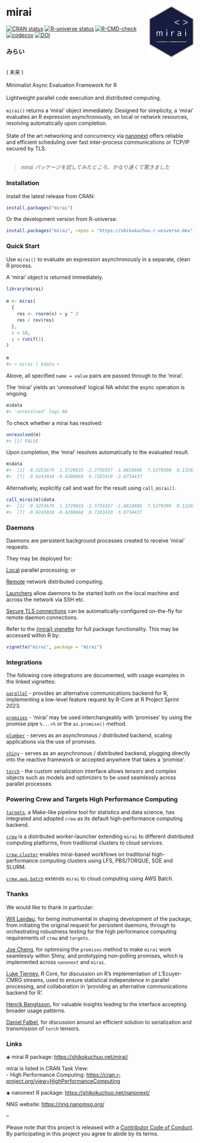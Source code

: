 
<!-- README.md is generated from README.Rmd. Please edit that file -->

# mirai <a href="https://shikokuchuo.net/mirai/" alt="mirai"><img src="man/figures/logo.png" alt="mirai logo" align="right" width="120"/></a>

<!-- badges: start -->

[![CRAN
status](https://www.r-pkg.org/badges/version/mirai?color=112d4e)](https://CRAN.R-project.org/package=mirai)
[![R-universe
status](https://shikokuchuo.r-universe.dev/badges/mirai?color=ddcacc)](https://shikokuchuo.r-universe.dev/mirai)
[![R-CMD-check](https://github.com/shikokuchuo/mirai/workflows/R-CMD-check/badge.svg)](https://github.com/shikokuchuo/mirai/actions)
[![codecov](https://codecov.io/gh/shikokuchuo/mirai/graph/badge.svg)](https://app.codecov.io/gh/shikokuchuo/mirai)
[![DOI](https://zenodo.org/badge/459341940.svg)](https://zenodo.org/badge/latestdoi/459341940)
<!-- badges: end -->

### みらい

<br /> ( 未来 ) <br /><br /> Minimalist Async Evaluation Framework for R
<br /><br /> Lightweight parallel code execution and distributed
computing. <br /><br /> `mirai()` returns a ‘mirai’ object immediately.
Designed for simplicity, a ‘mirai’ evaluates an R expression
asynchronously, on local or network resources, resolving automatically
upon completion. <br /><br /> State of the art networking and
concurrency via [nanonext](https://doi.org/10.5281/zenodo.7903429)
offers reliable and efficient scheduling over fast inter-process
communications or TCP/IP secured by TLS. <br /><br />

> *mirai パッケージを試してみたところ、かなり速くて驚きました*

### Installation

Install the latest release from CRAN:

``` r
install.packages("mirai")
```

Or the development version from R-universe:

``` r
install.packages("mirai", repos = "https://shikokuchuo.r-universe.dev")
```

### Quick Start

Use `mirai()` to evaluate an expression asynchronously in a separate,
clean R process.

A ‘mirai’ object is returned immediately.

``` r
library(mirai)

m <- mirai(
  {
    res <- rnorm(x) + y ^ 2
    res / rev(res)
  },
  x = 10,
  y = runif(1)
)

m
#> < mirai | $data >
```

Above, all specified `name = value` pairs are passed through to the
‘mirai’.

The ‘mirai’ yields an ‘unresolved’ logical NA whilst the async operation
is ongoing.

``` r
m$data
#> 'unresolved' logi NA
```

To check whether a mirai has resolved:

``` r
unresolved(m)
#> [1] FALSE
```

Upon completion, the ‘mirai’ resolves automatically to the evaluated
result.

``` r
m$data
#>  [1] -0.3253679  1.3729833 -2.3759357 -1.0818986  7.5279398  0.1328385
#>  [7] -0.9243010 -0.4208868  0.7283410 -3.0734437
```

Alternatively, explicitly call and wait for the result using
`call_mirai()`.

``` r
call_mirai(m)$data
#>  [1] -0.3253679  1.3729833 -2.3759357 -1.0818986  7.5279398  0.1328385
#>  [7] -0.9243010 -0.4208868  0.7283410 -3.0734437
```

### Daemons

Daemons are persistent background processes created to receive ‘mirai’
requests.

They may be deployed for:

[Local](https://shikokuchuo.net/mirai/articles/mirai.html#daemons-local-persistent-processes)
parallel processing; or

[Remote](https://shikokuchuo.net/mirai/articles/mirai.html#distributed-computing-remote-daemons)
network distributed computing.

[Launchers](https://shikokuchuo.net/mirai/articles/mirai.html#distributed-computing-launching-daemons)
allow daemons to be started both on the local machine and across the
network via SSH etc.

[Secure TLS
connections](https://shikokuchuo.net/mirai/articles/mirai.html#distributed-computing-tls-secure-connections)
can be automatically-configured on-the-fly for remote daemon
connections.

Refer to the [{mirai}
vignette](https://shikokuchuo.net/mirai/articles/mirai.html) for full
package functionality. This may be accessed within R by:

``` r
vignette("mirai", package = "mirai")
```

### Integrations

The following core integrations are documented, with usage examples in
the linked vignettes:

[`parallel`](https://shikokuchuo.net/mirai/articles/parallel.html) -
provides an alternative communications backend for R, implementing a
low-level feature request by R-Core at R Project Sprint 2023.

[`promises`](https://shikokuchuo.net/mirai/articles/promises.html) -
‘mirai’ may be used interchangeably with ‘promises’ by using the promise
pipe `%...>%` or the `as.promise()` method.

[`plumber`](https://shikokuchuo.net/mirai/articles/plumber.html) -
serves as an asynchronous / distributed backend, scaling applications
via the use of promises.

[`shiny`](https://shikokuchuo.net/mirai/articles/shiny.html) - serves as
an asynchronous / distributed backend, plugging directly into the
reactive framework or accepted anywhere that takes a ‘promise’.

[`torch`](https://shikokuchuo.net/mirai/articles/torch.html) - the
custom serialization interface allows tensors and complex objects such
as models and optimizers to be used seamlessly across parallel
processes.

### Powering Crew and Targets High Performance Computing

[`targets`](https://docs.ropensci.org/targets/), a Make-like pipeline
tool for statistics and data science, has integrated and adopted `crew`
as its default high-performance computing backend.

[`crew`](https://wlandau.github.io/crew/) is a distributed
worker-launcher extending `mirai` to different distributed computing
platforms, from traditional clusters to cloud services.

[`crew.cluster`](https://wlandau.github.io/crew.cluster/) enables
mirai-based workflows on traditional high-performance computing clusters
using LFS, PBS/TORQUE, SGE and SLURM.

[`crew.aws.batch`](https://wlandau.github.io/crew.aws.batch/) extends
`mirai` to cloud computing using AWS Batch.

### Thanks

We would like to thank in particular:

[Will Landau](https://github.com/wlandau/), for being instrumental in
shaping development of the package, from initiating the original request
for persistent daemons, through to orchestrating robustness testing for
the high performance computing requirements of `crew` and `targets`.

[Joe Cheng](https://github.com/jcheng5/), for optimising the `promises`
method to make `mirai` work seamlessly within Shiny, and prototyping
non-polling promises, which is implemented across `nanonext` and
`mirai`.

[Luke Tierney](https://github.com/ltierney/), R Core, for discussion on
R’s implementation of L’Ecuyer-CMRG streams, used to ensure statistical
independence in parallel processing, and collaboration in ‘providing an
alternative communications backend for R’.

[Henrik Bengtsson](https://github.com/HenrikBengtsson/), for valuable
insights leading to the interface accepting broader usage patterns.

[Daniel Falbel](https://github.com/dfalbel/), for discussion around an
efficient solution to serialization and transmission of `torch` tensors.

### Links

◈ mirai R package: <https://shikokuchuo.net/mirai/>

mirai is listed in CRAN Task View: <br /> - High Performance Computing:
<https://cran.r-project.org/view=HighPerformanceComputing>

◈ nanonext R package: <https://shikokuchuo.net/nanonext/>

NNG website: <https://nng.nanomsg.org/><br />

–

Please note that this project is released with a [Contributor Code of
Conduct](https://shikokuchuo.net/mirai/CODE_OF_CONDUCT.html). By
participating in this project you agree to abide by its terms.
